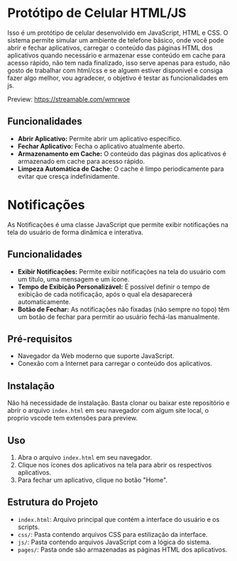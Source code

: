 # Protótipo de Celular HTML/JS

Isso é um protótipo de celular desenvolvido em JavaScript, HTML e CSS. O sistema permite simular um ambiente de telefone básico, onde você pode abrir e fechar aplicativos, carregar o conteúdo das páginas HTML dos aplicativos quando necessário e armazenar esse conteúdo em cache para acesso rápido, não tem nada finalizado, isso serve apenas para estudo, não gosto de trabalhar com html/css e se alguem estiver disponivel e consiga fazer algo melhor, vou agradecer, o objetivo é testar as funcionalidades em js.
 
Preview: https://streamable.com/wmrwoe

## Funcionalidades

- **Abrir Aplicativo:** Permite abrir um aplicativo específico.
- **Fechar Aplicativo:** Fecha o aplicativo atualmente aberto.
- **Armazenamento em Cache:** O conteúdo das páginas dos aplicativos é armazenado em cache para acesso rápido.
- **Limpeza Automática de Cache:** O cache é limpo periodicamente para evitar que cresça indefinidamente.

# Notificações

As Notificações é uma classe JavaScript que permite exibir notificações na tela do usuário de forma dinâmica e interativa.

## Funcionalidades

- **Exibir Notificações:** Permite exibir notificações na tela do usuário com um título, uma mensagem e um ícone.
- **Tempo de Exibição Personalizável:** É possível definir o tempo de exibição de cada notificação, após o qual ela desaparecerá automaticamente.
- **Botão de Fechar:** As notificações não fixadas (não sempre no topo) têm um botão de fechar para permitir ao usuário fechá-las manualmente.

## Pré-requisitos

- Navegador da Web moderno que suporte JavaScript.
- Conexão com a Internet para carregar o conteúdo dos aplicativos.

## Instalação

Não há necessidade de instalação. Basta clonar ou baixar este repositório e abrir o arquivo `index.html` em seu navegador com algum site local, o proprio vscode tem extensões para preview.

## Uso

1. Abra o arquivo `index.html` em seu navegador.
2. Clique nos ícones dos aplicativos na tela para abrir os respectivos aplicativos.
3. Para fechar um aplicativo, clique no botão "Home".

## Estrutura do Projeto

- `index.html`: Arquivo principal que contém a interface do usuário e os scripts.
- `css/`: Pasta contendo arquivos CSS para estilização da interface.
- `js/`: Pasta contendo arquivos JavaScript com a lógica do sistema.
- `pages/`: Pasta onde são armazenadas as páginas HTML dos aplicativos.
